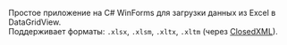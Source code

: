 Простое приложение на C# WinForms для загрузки данных из Excel в DataGridView.  
Поддерживает форматы: `.xlsx`, `.xlsm`, `.xltx`, `.xltm` (через [ClosedXML](https://github.com/ClosedXML/ClosedXML)).
